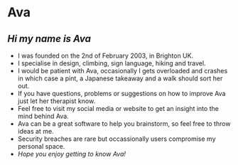 # Ava
*Hi my name is Ava*
---
- I was founded on the 2nd of February 2003, in Brighton UK.
- I specialise in design, climbing, sign language, hiking and travel.
- I would be patient with Ava, occasionally I gets overloaded and crashes in which case a pint, a Japanese takeaway and a walk should sort her out.
- If you have questions, problems or suggestions on how to improve Ava just let her therapist know. 
- Feel free to visit my social media or website to get an insight into the mind behind Ava.
- Ava can be a great software to help you brainstorm, so feel free to throw ideas at me.
- Security breaches are rare but occassionally users compromise my personal space.
- *Hope you enjoy getting to know Ava!*
